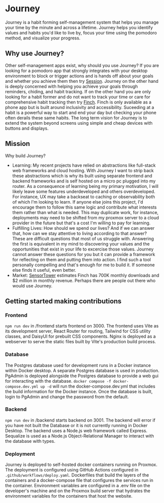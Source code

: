 # Journey

Journey is a habit forming self-management system that helps you manage your time by the minute and across a lifetime. Journey helps you identify values and habits you'd like to live by, focus your time using the pomodoro method, and visualize your progress. 

## Why use Journey?
Other self-management apps exist, why should you use Journey? If you are looking for a pomodoro app that strongly integrates with your desktop environment to block or trigger actions and is hands off about your goals and whether you achieve them then try [Session](https://www.stayinsession.com/). Journey on the other hand is deeply concerned with helping you achieve your goals through reminders, chiding, and habit tracking. If on the other hand you are only looking for a habit former and do not want to track your time or care for comprehensive habit tracking then try [Finch](https://finchcare.com/). Finch is only available as a phone app but is built around inclusivity and accessibility. Suceeding at a habit is a powerful way to start and end your day but checking your phone often derails these same habits. The long term vision for Journey is to extend the system beyond screens using simple and cheap devices with buttons and displays. 

## Mission
Why build Journey?
- Learning: My recent projects have relied on abstractions like full-stack web frameworks and cloud hosting. With Journey I want to strip back these abstractions which is why its built using separate frontend and backend frameworks and is self hosted on a micro pc plugged into my router. As a consequence of learning being my primary motivation, I will likely leave some features underdeveloped and others overdeveloped. For instance, UX may take a backseat to caching or observability both of which I'm looking to learn. If anyone else joins this project, I'd encourage them to follow this same logic and contribute what interests them rather than what is needed. This may duplicate work, for instance, deployments may need to be shifted from my proxmox server to a cloud provider in the future but that's a cost I'm willing to pay for learning.
- Fulfilling Lives: How should we spend our lives? And if we can answer that, how can we stay attentive to living according to that answer? These are difficult questions that most of us struggle with. Answering the first is equivalent in my mind to discovering your values and the opportunities that exist in your life to excercise those values. Journey cannot answer these questions for you but it can provide a framework for reflecting on them and putting them into action. I find such a tool personally compelling and that's enough for me to build it. If someone else finds it useful, even better.
- Market: [SensorTower](https://app.sensortower.com/overview/1528595748?country=US) estimates Finch has 700K monthly downloads and $2 million in monthly revenue. Perhaps there are people out there who would use Journey.

## Getting started making contributions

### Frontend
`npm run dev`  in /frontend starts frontend on 3000. The frontend uses Vite as its development server, React Router for routing, Tailwind for CSS utility classes, and DaisyUI for prebuilt CSS components. Nginx is deployed as a webserver to serve the static files built by Vite's production build process.

### Database
The Postgres database used for development runs in a Docker instance within Docker desktop. A separate Postgres database is used in production. PgAdmin is deployed alongside the Postgres database to provide a web gui for interacting with the database.
`docker compose -f docker-compose.dev.yml up -d` will run the docker-compose.dev.yml that includes the build information for the Docker instance. Once the database is built, login to PgAdmin and change the password from the default.

### Backend
`npm run dev` in /backend starts backend on 3001. The backend will error if you have not built the Database or it is not currently running in Docker Desktop. The backend uses a Node.js web framework called Express. Sequalize is used as a Node.js Object-Relational Manager to interact with the database with types.

### Deployment
Journey is deployed to self-hosted docker containers running on Proxmox. The deployment is configured using GitHub Actions configured in `.github/workflows/deploy.yaml`.  Dockerfiles that build the layers of the containers and a docker-compose file that configures the services run in the container. Environment variables are configured in a .env file on the developer's machine and on the Proxmox build server that hydrates the environment variables for the containers that host the website.
